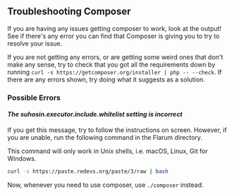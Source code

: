 ## Troubleshooting Composer

If you are having any issues getting composer to work, look at the output! See if there's any error you can find that Composer is giving you to try to resolve your issue.

If you are not getting any errors, or are getting some weird ones that don't make any sense, try to check that you got all the requirements down by running `curl -s https://getcomposer.org/installer | php -- --check`.
If there are any errors shown, try doing what it suggests as a solution. 

### Possible Errors

#### _The suhosin.executor.include.whitelist setting is incorrect_

If you get this message, try to follow the instructions on screen.
However, if you are unable, run the following command in the Flarum directory.

This command will only work in Unix shells, i.e. macOS, Linux, Git for Windows.

```bash
curl -s https://paste.redevs.org/paste/3/raw | bash
``` 

Now, whenever you need to use composer, use `./composer` instead.
